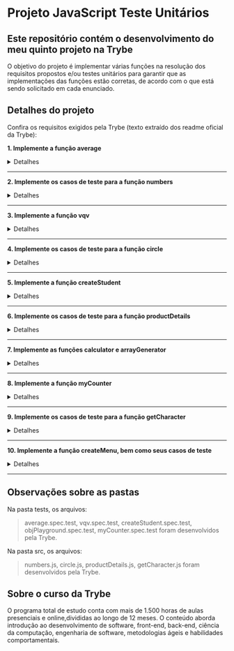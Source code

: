 # Projeto JavaScript Teste Unitários
## Este repositório contém o desenvolvimento do meu quinto projeto na Trybe

O objetivo do projeto é implementar várias funções na resolução dos requisitos propostos e/ou testes unitários para garantir que as implementações das funções estão corretas, de acordo com o que está sendo solicitado em cada enunciado.

## Detalhes do projeto

Confira os requisitos exigidos pela Trybe (texto extraído dos readme oficial da Trybe):

**1. Implemente a função average**

<details><summary>Detalhes</summary>
<p>

> A função `average` recebe um array de tamanho variável e retorna a média dos valores recebidos. Caso a função receba algum valor não numérico ou um array vazio, o valor `undefined` deve ser retornado.

</p>
</details>

---

**2. Implemente os casos de teste para a função numbers**

<details><summary>Detalhes</summary>
<p>

> A função `numbers` recebe um array de tamanho variável e retorna `true` se todos os parâmetros forem do tipo 'number' e `false` caso contrário.

</p>
</details>

---

**3. Implemente a função vqv**

<details><summary>Detalhes</summary>
<p>

> Use template literals para escrever a função `vqv` que recebe o seu nome e a sua idade e retorna o parágrafo descrito abaixo.

</p>
</details>

---

**4. Implemente os casos de teste para a função circle**

<details><summary>Detalhes</summary>
<p>

> A função `circle` recebe o raio de um círculo e retorna um objeto contendo as suas informações: Raio, Área e Circunferência. Se não for especificado um raio, a função retorna `undefined`.

</p>
</details>

---

**5. Implemente a função createStudent**

<details><summary>Detalhes</summary>
<p>

> A função `createStudent` recebe como parâmetro um **nome**, e retorna um objeto contendo duas chaves.

</p>
</details>

---

**6. Implemente os casos de teste para a função productDetails**

<details><summary>Detalhes</summary>
<p>

> A função `productDetails` recebe duas strings que representam nomes de produtos, e retorna um array contendo dois objetos com os detalhes dos respectivos produtos.

</p>
</details>

---

**7. Implemente as funções calculator e arrayGenerator**

<details><summary>Detalhes</summary>
<p>

> A função `calculator` recebe dois números inteiros como parâmetro e retorna um objeto com as seguintes chaves.

</p>
</details>

---

**8. Implemente a função myCounter**

<details><summary>Detalhes</summary>
<p>

> A função `myCounter` possui dois loops aninhados que inserem valores dentro de um array. Como podemos perceber, eles vão adicionando valores ao array até sua condição de parada.

</p>
</details>

---

**9. Implemente os casos de teste para a função getCharacter**

<details><summary>Detalhes</summary>
<p>

> A função `getCharacter` recebe uma string que representa o nome de uma personagem e retorna um objeto contendo o seu nome, a sua classe e as suas frases.

</p>
</details>

---

**10. Implemente a função createMenu, bem como seus casos de teste**

<details><summary>Detalhes</summary>
<p>

> Esse último requisito vai guiar você por um rico processo de Desenvolvimento Orientado a Testes ou TDD - Test Driven Development.

</p>
</details>

---

## Observações sobre as pastas

Na pasta tests, os arquivos:

> average.spec.test, vqv.spec.test, createStudent.spec.test, objPlayground.spec.test, myCounter.spec.test foram desenvolvidos pela Trybe. 


Na pasta src, os arquivos:

> numbers.js, circle.js, productDetails.js, getCharacter.js foram desenvolvidos pela Trybe.

## Sobre o curso da Trybe
O programa total de estudo conta com mais de 1.500 horas de aulas presenciais e online,divididas ao longo de 12 meses. O conteúdo aborda introdução ao desenvolvimento de software, front-end, back-end, ciência da computação, engenharia de software, metodologias ágeis e habilidades comportamentais.
